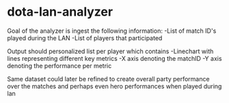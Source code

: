 # dota-lan-analyzer

Goal of the analyzer is ingest the following information:
-List of match ID's played during the LAN
-List of players that participated

Output should personalized list per player which contains
-Linechart with lines representing different key metrics
-X axis denoting the matchID
-Y axis denoting the performance per metric

Same dataset could later be refined to create overall party performance over the matches and perhaps even hero performances when played during lan
